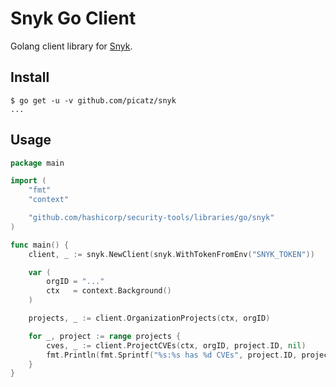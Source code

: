# Snyk Go Client

Golang client library for [Snyk](https://snyk.docs.apiary.io/#).

## Install

```console
$ go get -u -v github.com/picatz/snyk
...
```

## Usage

```go
package main

import (
    "fmt"
    "context"

    "github.com/hashicorp/security-tools/libraries/go/snyk"
)

func main() {
    client, _ := snyk.NewClient(snyk.WithTokenFromEnv("SNYK_TOKEN"))

    var (
        orgID = "..."
        ctx   = context.Background()
    )

    projects, _ := client.OrganizationProjects(ctx, orgID)

    for _, project := range projects {
        cves, _ := client.ProjectCVEs(ctx, orgID, project.ID, nil)
        fmt.Println(fmt.Sprintf("%s:%s has %d CVEs", project.ID, project.Name, len(cves)))
    }
}
```

